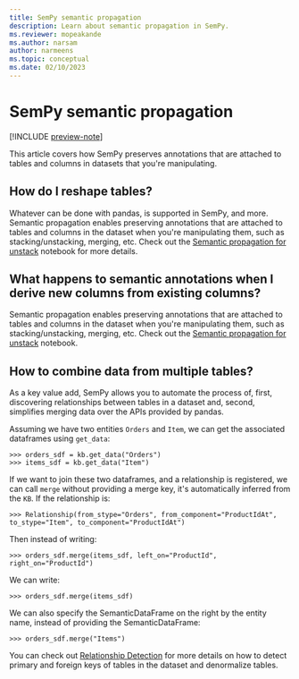 ```yaml
---
title: SemPy semantic propagation
description: Learn about semantic propagation in SemPy.
ms.reviewer: mopeakande
ms.author: narsam
author: narmeens
ms.topic: conceptual
ms.date: 02/10/2023
---
```


# SemPy semantic propagation

[!INCLUDE [preview-note](../includes/preview-note.md)]

This article covers how SemPy preserves annotations that are attached to tables and columns in datasets that you're manipulating.

## How do I reshape tables?

Whatever can be done with pandas, is supported in SemPy, and more. Semantic propagation enables preserving annotations that are attached to tables and columns in the dataset when you're manipulating them, such as stacking/unstacking, merging,  etc. Check out the [Semantic propagation for unstack](sempy-unstack-semantic-propagation.md) notebook for more details.

## What happens to semantic annotations when I derive new columns from existing columns?

Semantic propagation enables preserving annotations that are attached to tables and columns in the dataset when you're manipulating them, such as stacking/unstacking, merging, etc. Check out the [Semantic propagation for unstack](sempy-unstack-semantic-propagation.md) notebook.

## How to combine data from multiple tables?

As a key value add, SemPy allows you to automate the process of, first, discovering relationships between tables in a dataset and, second, simplifies merging data over the APIs provided by pandas.

Assuming we have two entities `Orders` and `Item`, we can get the associated dataframes using `get_data`:

```
>>> orders_sdf = kb.get_data("Orders")
>>> items_sdf = kb.get_data("Item")
```

If we want to join these two dataframes, and a relationship is registered, we can call `merge` without providing a merge key, it's automatically inferred from the `KB`. If the relationship is:

```
>>> Relationship(from_stype="Orders", from_component="ProductIdAt", to_stype="Item", to_component="ProductIdAt")
```

Then instead of writing:

```
>>> orders_sdf.merge(items_sdf, left_on="ProductId", right_on="ProductId")
```

We can write:

```
>>> orders_sdf.merge(items_sdf)
```

We can also specify the SemanticDataFrame on the right by the entity name, instead of providing the SemanticDataFrame:

```
>>> orders_sdf.merge("Items")
```

You can check out [Relationship Detection](sempy-relationship-detection.md) for more details on how to detect primary and foreign keys of tables in the dataset and denormalize tables.

